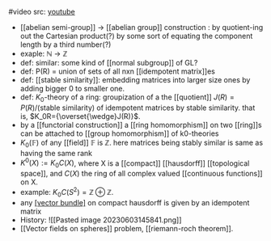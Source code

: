 #video 
src: [youtube](https://www.youtube.com/watch?v=YXcSTY7l46s) 

- [[abelian semi-group]] -> [[abelian group]] construction : by quotient-ing out the Cartesian product(?) by some sort of equating the component length by a third number(?)
- exaple: $\mathbb{N}$ -> $\mathbb{Z}$
- def: similar: some kind of [[normal subgroup]] of GL?
- def: P(R) = union of sets of all nxn [[idempotent matrix]]es
- def: [[stable similarity]]: embedding  matrices into larger size ones by adding bigger 0 to smaller one.
- def: $K_0$-theory of a ring: groupization of a the [[quotient]] $J(R)=P(R)/\text{(stable similarity)}$ of idempotent matrices by stable similarity. that is, $K_0R={\overset{\wedge}J(R)}$.
- by a [[functorial construction]] a [[ring homomorphism]] on two [[ring]]s can be attached to [[group homomorphism]] of k0-theories
- $K_0(\mathbb{F})$ of any [[field]] $\mathbb{F}$ is $\mathbb{Z}$. here matrices being stably similar is same as having the same rank
- $K^0(X):=K_0C(X)$, where X is a [[compact]] [[hausdorff]] [[topological space]], and $C(X)$ the ring of all complex valued [[continuous functions]] on X.
- example: $K_0C(S^2)=\mathbb{Z}\oplus\mathbb{Z}$.
- any [[vector bundle]](?) on compact hausdorff is given by an idempotent matrix
- History: 
![[Pasted image 20230603145841.png]]
- [[Vector fields on spheres]] problem, [[riemann-roch theorem]].